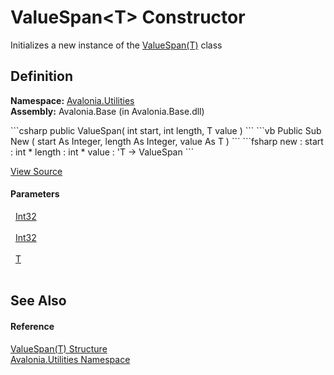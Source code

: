 # ValueSpan&lt;T&gt; Constructor


Initializes a new instance of the <a href="T_Avalonia_Utilities_ValueSpan_1">ValueSpan(T)</a> class



## Definition
**Namespace:** <a href="N_Avalonia_Utilities">Avalonia.Utilities</a>  
**Assembly:** Avalonia.Base (in Avalonia.Base.dll)

<Tabs groupId="api-code-preview">
<TabItem value="csharp" label="C#">
```csharp
public ValueSpan(
	int start,
	int length,
	T value
)
```
</TabItem>
<TabItem value="vb" label="VB">
```vb
Public Sub New ( 
	start As Integer,
	length As Integer,
	value As T
)
```
</TabItem>
<TabItem value="fsharp" label="F#">
```fsharp
new : 
        start : int * 
        length : int * 
        value : 'T -> ValueSpan
```
</TabItem>
</Tabs>



<a href="https://github.com/AvaloniaUI/Avalonia/tree/master/src/Avalonia.Base/Utilities/ValueSpan.cs#L10" title="View the source code">View Source</a>



#### Parameters
<dl><dt>  <a href="https://learn.microsoft.com/dotnet/api/system.int32" target="_blank" rel="noopener noreferrer">Int32</a></dt><dd> </dd><dt>  <a href="https://learn.microsoft.com/dotnet/api/system.int32" target="_blank" rel="noopener noreferrer">Int32</a></dt><dd> </dd><dt>  <a href="T_Avalonia_Utilities_ValueSpan_1">T</a></dt><dd> </dd></dl>

## See Also


#### Reference
<a href="T_Avalonia_Utilities_ValueSpan_1">ValueSpan(T) Structure</a>  
<a href="N_Avalonia_Utilities">Avalonia.Utilities Namespace</a>  

